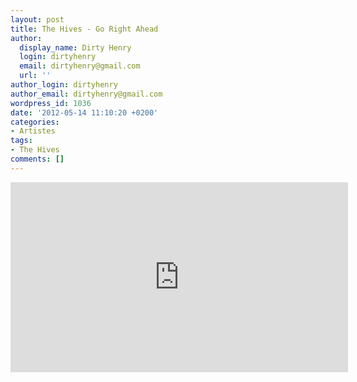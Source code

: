 ```yaml
---
layout: post
title: The Hives - Go Right Ahead
author:
  display_name: Dirty Henry
  login: dirtyhenry
  email: dirtyhenry@gmail.com
  url: ''
author_login: dirtyhenry
author_email: dirtyhenry@gmail.com
wordpress_id: 1036
date: '2012-05-14 11:10:20 +0200'
categories:
- Artistes
tags:
- The Hives
comments: []
---
```

<iframe src="http://player.vimeo.com/video/41854945" width="540" height="304" frameborder="0" webkitAllowFullScreen mozallowfullscreen allowFullScreen></iframe>
